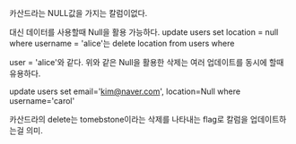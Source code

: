 카산드라는 NULL값을 가지는 칼럼이없다.


대신 데이터를 사용할때 Null을 활용 가능하다. update users set location = null where username = 'alice'는 delete location from users where

user = 'alice'와 같다. 위와 같은 Null을 활용한 삭제는 여러 업데이트를 동시에 할때 유용하다.




 update users set email='kim@naver.com', location=Null where username='carol'



카산드라의 delete는 tomebstone이라는 삭제를 나타내는 flag로 칼럼을 업데이트하는걸 의미.












